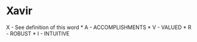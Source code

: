# Xavir
   X - See definition of this word *   A - ACCOMPLISHMENTS *   V - VALUED *   R - ROBUST *   I - INTUITIVE
